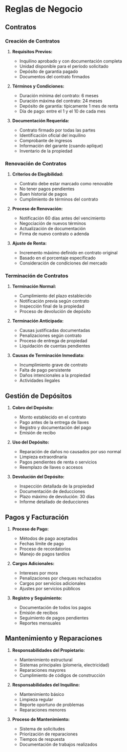 # Reglas de Negocio

## Contratos

### Creación de Contratos

1. **Requisitos Previos:**
   - Inquilino aprobado y con documentación completa
   - Unidad disponible para el período solicitado
   - Depósito de garantía pagado
   - Documentos del contrato firmados

2. **Términos y Condiciones:**
   - Duración mínima del contrato: 6 meses
   - Duración máxima del contrato: 24 meses
   - Depósito de garantía: típicamente 1 mes de renta
   - Día de pago: entre el 1 y el 10 de cada mes

3. **Documentación Requerida:**
   - Contrato firmado por todas las partes
   - Identificación oficial del inquilino
   - Comprobante de ingresos
   - Información del garante (cuando aplique)
   - Inventario de la propiedad

### Renovación de Contratos

1. **Criterios de Elegibilidad:**
   - Contrato debe estar marcado como renovable
   - No tener pagos pendientes
   - Buen historial de pagos
   - Cumplimiento de términos del contrato

2. **Proceso de Renovación:**
   - Notificación 60 días antes del vencimiento
   - Negociación de nuevos términos
   - Actualización de documentación
   - Firma de nuevo contrato o adenda

3. **Ajuste de Renta:**
   - Incremento máximo definido en contrato original
   - Basado en el porcentaje especificado
   - Consideración de condiciones del mercado

### Terminación de Contratos

1. **Terminación Normal:**
   - Cumplimiento del plazo establecido
   - Notificación previa según contrato
   - Inspección final de la propiedad
   - Proceso de devolución de depósito

2. **Terminación Anticipada:**
   - Causas justificadas documentadas
   - Penalizaciones según contrato
   - Proceso de entrega de propiedad
   - Liquidación de cuentas pendientes

3. **Causas de Terminación Inmediata:**
   - Incumplimiento grave de contrato
   - Falta de pago persistente
   - Daños intencionales a la propiedad
   - Actividades ilegales

## Gestión de Depósitos

1. **Cobro del Depósito:**
   - Monto establecido en el contrato
   - Pago antes de la entrega de llaves
   - Registro y documentación del pago
   - Emisión de recibo

2. **Uso del Depósito:**
   - Reparación de daños no causados por uso normal
   - Limpieza extraordinaria
   - Pagos pendientes de renta o servicios
   - Reemplazo de llaves o accesos

3. **Devolución del Depósito:**
   - Inspección detallada de la propiedad
   - Documentación de deducciones
   - Plazo máximo de devolución: 30 días
   - Informe detallado de deducciones

## Pagos y Facturación

1. **Proceso de Pago:**
   - Métodos de pago aceptados
   - Fechas límite de pago
   - Proceso de recordatorios
   - Manejo de pagos tardíos

2. **Cargos Adicionales:**
   - Intereses por mora
   - Penalizaciones por cheques rechazados
   - Cargos por servicios adicionales
   - Ajustes por servicios públicos

3. **Registro y Seguimiento:**
   - Documentación de todos los pagos
   - Emisión de recibos
   - Seguimiento de pagos pendientes
   - Reportes mensuales

## Mantenimiento y Reparaciones

1. **Responsabilidades del Propietario:**
   - Mantenimiento estructural
   - Sistemas principales (plomería, electricidad)
   - Reparaciones mayores
   - Cumplimiento de códigos de construcción

2. **Responsabilidades del Inquilino:**
   - Mantenimiento básico
   - Limpieza regular
   - Reporte oportuno de problemas
   - Reparaciones menores

3. **Proceso de Mantenimiento:**
   - Sistema de solicitudes
   - Priorización de reparaciones
   - Tiempos de respuesta
   - Documentación de trabajos realizados

